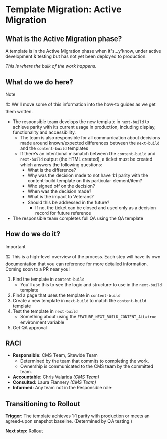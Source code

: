 # Template Migration: Active Migration

## What is the Active Migration phase?

A template is in the Active Migration phase when it's...y'know, under active development & testing but has not yet been deployed to production.

_This is where the bulk of the work happens._

## What do we do here?

> [!NOTE]
> 🏗️ We'll move some of this information into the how-to guides as we get them written.

- The responsible team develops the new template in `next-build` to achieve parity with its current usage in production, including display, functionality and accessibility.
  - The team is also responsible for all communication about decisions made around known/expected differences between the `next-build` and the `content-build` templates
  - If there’s an intentional mismatch between the `content-build` and `next-build` output (the HTML created), a ticket must be created which answers the following questions:
    - What is the difference?
    - Why was the decision made to not have 1:1 parity with the content-build template on this particular element/item?
    - Who signed off on the decision?
    - When was the decision made?
    - What is the impact to Veterans?
    - Should this be addressed in the future?
      - If no, the ticket can be closed and used only as a decision record for future reference
- The responsible team completes full QA using the QA template

## How do we do it?

> [!IMPORTANT]
> 🏗️ This is a high-level overview of the process. Each step will have its own documentation that you can reference for more detailed information. Coming soon to a PR near you!

1. Find the template in `content-build`
   - You'll use this to see the logic and structure to use in the `next-build` template
1. Find a page that uses the template in `content-build`
1. Create a new template in `next-build` to match the `content-build` template
1. Test the template in `next-build`
   - Something about using the `FEATURE_NEXT_BUILD_CONTENT_ALL=true` environment variable
1. Get QA approval

## RACI

- **Responsible:** CMS Team, Sitewide Team
  - Determined by the team that commits to completing the work.
  - Ownership is communicated to the CMS team by the committed team.
- **Accountable:** Chris Valarida _(CMS Team)_
- **Consulted:** Laura Flannery _(CMS Team)_
- **Informed:** Any team not in the Responsible role

## Transitioning to Rollout

**Trigger**: The template achieves 1:1 parity with production or meets an agreed-upon snapshot baseline. (Determined by QA testing.)

**Next step:** [Rollout](./rollout.md)
